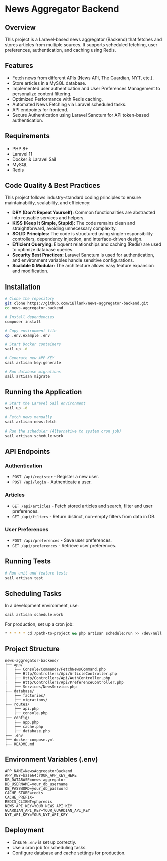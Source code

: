 # News Aggregator Backend

## Overview
This project is a Laravel-based news aggregator (Backend) that fetches and stores articles from multiple sources. It supports scheduled fetching, user preferences, authentication, and caching using Redis.

## Features
- Fetch news from different APIs (News API, The Guardian, NYT, etc.).
- Store articles in a MySQL database.
- Implemented user authentication and User Preferences Management to personalize content filtering.
- Optimized Performance with Redis caching.
- Automated News Fetching via Laravel scheduled tasks.
- API endpoints for frontend.
- Secure Authentication using Laravel Sanctum for API token-based authentication.

## Requirements
- PHP 8+
- Laravel 11
- Docker & Laravel Sail
- MySQL
- Redis

## Code Quality & Best Practices  

This project follows industry-standard coding principles to ensure maintainability, scalability, and efficiency:  

- **DRY (Don't Repeat Yourself):** Common functionalities are abstracted into reusable services and helpers.  
- **KISS (Keep It Simple, Stupid):** The code remains clean and straightforward, avoiding unnecessary complexity.  
- **SOLID Principles:** The code is structured using single-responsibility controllers, dependency injection, and interface-driven design.  
- **Efficient Querying:** Eloquent relationships and caching (Redis) are used to optimize database queries.  
- **Security Best Practices:** Laravel Sanctum is used for authentication, and environment variables handle sensitive configurations.  
- **Scalable & Modular:** The architecture allows easy feature expansion and modification. 

## Installation
```sh
# Clone the repository
git clone https://github.com/iBllank/news-aggregator-backend.git
cd news-aggregator-backend

# Install dependencies
composer install

# Copy environment file
cp .env.example .env

# Start Docker containers
sail up -d

# Generate new APP_KEY
sail artisan key:generate

# Run database migrations
sail artisan migrate
```

## Running the Application
```sh
# Start the Laravel Sail environment
sail up -d

# Fetch news manually
sail artisan news:fetch

# Run the scheduler (Alternative to system cron job)
sail artisan schedule:work
```

## API Endpoints
### Authentication
- `POST /api/register` - Register a new user.
- `POST /api/login` - Authenticate a user.

### Articles
- `GET /api/articles` - Fetch stored articles and search, filter and user preferences.
- `GET /api/filters` - Return distinct, non-empty filters from data in DB.
  
### User Preferences
- `POST /api/preferences` - Save user preferences.
- `GET /api/preferences` - Retrieve user preferences.

## Running Tests
```sh
# Run unit and feature tests
sail artisan test
```

## Scheduling Tasks
In a development environment, use:
```sh
sail artisan schedule:work
```

For production, set up a cron job:
```sh
* * * * * cd /path-to-project && php artisan schedule:run >> /dev/null 2>&1
```

## Project Structure
```
news-aggregator-backend/
├── app/
│   ├── Console/Commands/FetchNewsCommand.php
│   ├── Http/Controllers/Api/ArticleController.php
|   ├── Http/Controllers/Api/AuthController.php
|   ├── Http/Controllers/Api/PreferenceController.php
│   ├── Services/NewsService.php
├── database/
│   ├── factories/
│   ├── migrations/
├── routes/
│   ├── api.php
│   ├── console.php
├── config/
│   ├── app.php
│   ├── cache.php
│   ├── database.php
├── .env
├── docker-compose.yml
├── README.md
```

## Environment Variables (.env)
```env
APP_NAME=NewsAggregatorBackend
APP_KEY=base64:YOUR_APP_KEY_HERE
DB_DATABASE=news-aggregator
DB_USERNAME=your_db_username
DB_PASSWORD=your_db_password
CACHE_STORE=redis
CACHE_PREFIX=
REDIS_CLIENT=phpredis
NEWS_API_KEY=YOUR_NEWS_API_KEY
GUARDIAN_API_KEY=YOUR_GUARDIAN_API_KEY
NYT_API_KEY=YOUR_NYT_API_KEY
```

## Deployment
- Ensure `.env` is set up correctly.
- Use a cron job for scheduling tasks.
- Configure database and cache settings for production.

